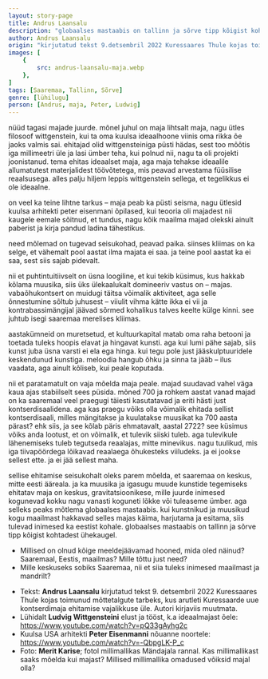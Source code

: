 ```yaml
---
layout: story-page
title: Andrus Laansalu
description: "globaalses mastaabis on tallinn ja sõrve tipp kõigist kohtadest ühekaugel"
author: Andrus Laansalu
origin: "kirjutatud tekst 9.detsembril 2022 Kuressaares Thule kojas toimunud mõttetalgute tarbeks, kus arutleti Kuressaarde uue kontserdimaja ehitamise vajalikkuse üle."
images: [
    {
        src: andrus-laansalu-maja.webp
    },
]
tags: [Saaremaa, Tallinn, Sõrve]
genre: [lühilugu]
person: [Andrus, maja, Peter, Ludwig]
---
```


<!-- # {{$doc.title}} -->

nüüd tagasi majade juurde. mõnel juhul on maja lihtsalt maja, nagu ütles filosoof wittgenstein, kui ta oma kuulsa ideaalhoone viinis oma rikka õe jaoks valmis sai. ehitajad olid wittgensteiniga püsti hädas, sest too mõõtis iga millimeetri üle ja lasi ümber teha, kui polnud nii, nagu ta oli projekti joonistanud. tema ehitas ideaalset maja, aga maja tehakse ideaalile allumatutest materjalidest töövõtetega, mis peavad arvestama füüsilise reaalsusega. alles palju hiljem leppis wittgenstein sellega, et tegelikkus ei ole ideaalne. 

on veel ka teine lihtne tarkus – maja peab ka püsti seisma, nagu ütlesid kuulsa arhitekti peter eisenmani õpilased, kui teooria oli majadest nii kaugele eemale sõitnud, et tundus, nagu kõik maailma majad olekski ainult paberist ja kirja pandud ladina tähestikus. 

need mõlemad on tugevad seisukohad, peavad paika. siinses kliimas on ka selge, et vähemalt pool aastat ilma majata ei saa. ja teine pool aastat ka ei saa, sest siis sajab pidevalt. 

nii et puhtintuitiivselt on üsna loogiline, et kui tekib küsimus, kus hakkab kõlama muusika, siis üks ülekaalukalt domineeriv vastus on – majas. vabaõhukontsert on muidugi täitsa võimalik aktiviteet, aga selle õnnestumine sõltub juhusest – viiulit vihma kätte ikka ei vii ja kontrabassimängijal jäävad sõrmed kohalikus talves keelte külge kinni. see juhtub isegi saaremaa merelises kliimas. 

aastakümneid on muretsetud, et kultuurkapital matab oma raha betooni ja toetada tuleks hoopis elavat ja hingavat kunsti. aga kui lumi pähe sajab, siis kunst juba üsna varsti ei ela ega hinga. kui tegu pole just jääskulptuuridele keskendunud kunstiga. meloodia hangub õhku ja sinna ta jääb – ilus vaadata, aga ainult kõliseb, kui peale koputada. 

nii et paratamatult on vaja mõelda maja peale. majad suudavad vahel väga kaua ajas stabiilselt sees püsida. mõned 700 ja rohkem aastat vanad majad on ka saaremaal veel praegugi täiesti kasutatavad ja eriti hästi just kontserdisaalidena. aga kas praegu võiks olla võimalik ehitada sellist kontserdisaali, milles mängitakse ja kuulatakse muusikat ka 700 aasta pärast? ehk siis, ja see kõlab päris ehmatavalt, aastal 2722? see küsimus võiks anda lootust, et on võimalik, et tulevik siiski tuleb. aga tulevikule lähenemiseks tuleb tegutseda reaalajas, mitte minevikus. nagu tuulikud, mis iga tiivapöördega lõikavad reaalaega õhukesteks viiludeks. ja ei jookse sellest ette. ja ei jää sellest maha. 

sellise ehitamise seisukohalt oleks parem mõelda, et saaremaa on keskus, mitte eesti ääreala. ja ka muusika ja igasugu muude kunstide tegemiseks ehitatav maja on keskus, gravitatsioonikese, mille juurde inimesed kogunevad kokku nagu vanasti koguneti lõkke või tuleaseme ümber. aga selleks peaks mõtlema globaalses mastaabis. kui kunstnikud ja muusikud kogu maailmast hakkavad selles majas käima, harjutama ja esitama, siis tulevad inimesed ka eestist kohale. globaalses mastaabis on tallinn ja sõrve tipp kõigist kohtadest ühekaugel. 


<story-author :author="author" :origin="origin"></story-author>

<details-wrapper summary="Mis mõtted tekkisid?">

- Millised on olnud kõige meeldejäävamad hooned, mida oled näinud? Saaremaal, Eestis, maailmas? Mille tõttu just need?
- Mille keskuseks sobiks Saaremaa, nii et siia tuleks inimesed maailmast ja mandrilt?

</details-wrapper>


<details-wrapper summary="Allikad" class="text-sm" icon="icon-park-outline:document-folder">

- Tekst: **Andrus Laansalu** kirjutatud tekst 9. detsembril 2022 Kuressaares Thule kojas toimunud mõttetalgute tarbeks, kus arutleti Kuressaarde uue kontserdimaja ehitamise vajalikkuse üle. Autori kirjaviis muutmata. 
- Lühidalt **Ludvig Wittgensteini** elust ja tööst, k.a ideaalmajast õele: https://www.youtube.com/watch?v=pQ33gAyhg2c
- Kuulsa USA arhitekti **Peter Eisenmanni** nõuanne noortele: https://www.youtube.com/watch?v=-QbpgLK-P_c
- Foto: **Merit Karise**; fotol millimallikas Mändajala rannal. Kas millimallikast saaks mõelda kui majast? Millised millimallika omadused võiksid majal olla?


</details-wrapper>
